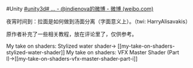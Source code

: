 #Unity 
[\#unity3d\# ... - @indienova的微博 - 微博 (weibo.com)](https://weibo.com/3743149912/LCi6tkC7A?pagetype=fav)

夜宵时间到：拉面是如何做到汤面分离（字面意义上）。（twi: HarryAlisavakis）  
  
原作者补充了一些相关教程，放在评论里了，仅供参考。 ​​​

My take on shaders: Stylized water shader→ [[my-take-on-shaders-stylized-water-shader]]
My take on shaders: VFX Master Shader (Part I)→[[my-take-on-shaders-vfx-master-shader-part-i]]